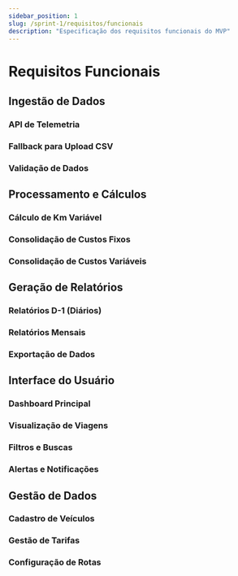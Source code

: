 ```yaml
---
sidebar_position: 1
slug: /sprint-1/requisitos/funcionais
description: "Especificação dos requisitos funcionais do MVP"
---
```


# Requisitos Funcionais

## Ingestão de Dados

### API de Telemetria

### Fallback para Upload CSV

### Validação de Dados

## Processamento e Cálculos

### Cálculo de Km Variável

### Consolidação de Custos Fixos

### Consolidação de Custos Variáveis

## Geração de Relatórios

### Relatórios D-1 (Diários)

### Relatórios Mensais

### Exportação de Dados

## Interface do Usuário

### Dashboard Principal

### Visualização de Viagens

### Filtros e Buscas

### Alertas e Notificações

## Gestão de Dados

### Cadastro de Veículos

### Gestão de Tarifas

### Configuração de Rotas
